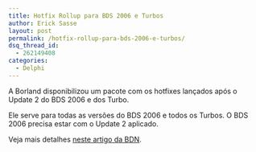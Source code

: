 ```yaml
---
title: Hotfix Rollup para BDS 2006 e Turbos
author: Erick Sasse
layout: post
permalink: /hotfix-rollup-para-bds-2006-e-turbos/
dsq_thread_id:
  - 262149408
categories:
  - Delphi
---
```

A Borland disponibilizou um pacote com os hotfixes lançados após o Update 2 do BDS 2006 e dos Turbo.

Ele serve para todas as versões do BDS 2006 e todos os Turbos. O BDS 2006 precisa estar com o Update 2 aplicado.

Veja mais detalhes [neste artigo da BDN][1].

 [1]: http://bdn.borland.com/article/33688